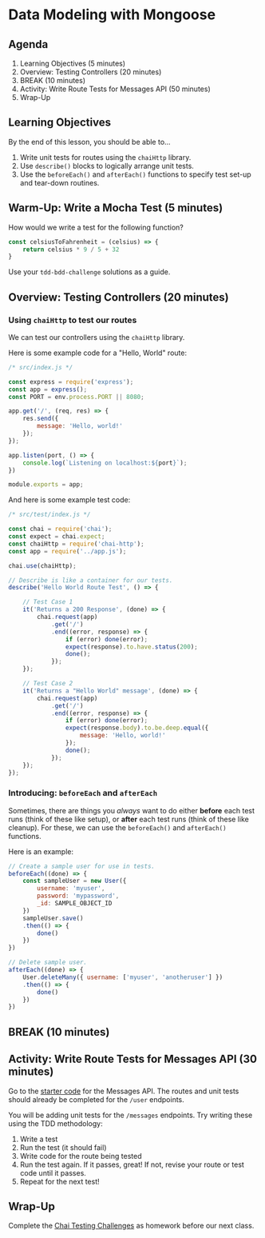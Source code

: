 # Data Modeling with Mongoose

## Agenda

1. Learning Objectives (5 minutes)
1. Overview: Testing Controllers (20 minutes)
1. BREAK (10 minutes)
1. Activity: Write Route Tests for Messages API (50 minutes)
1. Wrap-Up

## Learning Objectives

By the end of this lesson, you should be able to...

1. Write unit tests for routes using the `chaiHttp` library.
1. Use `describe()` blocks to logically arrange unit tests.
1. Use the `beforeEach()` and `afterEach()` functions to specify test set-up and tear-down routines.

## Warm-Up: Write a Mocha Test (5 minutes)

How would we write a test for the following function?

```js
const celsiusToFahrenheit = (celsius) => {
    return celsius * 9 / 5 + 32
}
```

Use your `tdd-bdd-challenge` solutions as a guide.

## Overview: Testing Controllers (20 minutes)

### Using `chaiHttp` to test our routes

We can test our controllers using the `chaiHttp` library.

Here is some example code for a "Hello, World" route:

```js
/* src/index.js */

const express = require('express');
const app = express();
const PORT = env.process.PORT || 8080;

app.get('/', (req, res) => {
    res.send({
        message: 'Hello, world!'
    });
});

app.listen(port, () => {
    console.log(`Listening on localhost:${port}`);
})

module.exports = app;
```

And here is some example test code:

```js
/* src/test/index.js */

const chai = require('chai');
const expect = chai.expect;
const chaiHttp = require('chai-http');
const app = require('../app.js');

chai.use(chaiHttp);

// Describe is like a container for our tests.
describe('Hello World Route Test', () => {

    // Test Case 1
    it('Returns a 200 Response', (done) => {
        chai.request(app)
            .get('/')
            .end((error, response) => {
                if (error) done(error);
                expect(response).to.have.status(200);
                done();
            });
    });

    // Test Case 2
    it('Returns a "Hello World" message', (done) => {
        chai.request(app)
            .get('/')
            .end((error, response) => {
                if (error) done(error);
                expect(response.body).to.be.deep.equal({
                    message: 'Hello, world!'
                });
                done();
            });
    });
});
```

### Introducing: `beforeEach` and `afterEach`

Sometimes, there are things you _always_ want to do either **before** each test runs (think of these like setup), or **after** each test runs (think of these like cleanup). For these, we can use the `beforeEach()` and `afterEach()` functions.

Here is an example:

```js
// Create a sample user for use in tests.
beforeEach((done) => {
    const sampleUser = new User({
        username: 'myuser',
        password: 'mypassword',
        _id: SAMPLE_OBJECT_ID
    })
    sampleUser.save()
    .then(() => {
        done()
    })
})

// Delete sample user.
afterEach((done) => {
    User.deleteMany({ username: ['myuser', 'anotheruser'] })
    .then(() => {
        done()
    })
})
```

## BREAK (10 minutes)

## Activity: Write Route Tests for Messages API (30 minutes)

Go to the [starter code](https://github.com/Make-School-Labs/chai-testing-challenges) for the Messages API. The routes and unit tests should already be completed for the `/user` endpoints.

You will be adding unit tests for the `/messages` endpoints. Try writing these using the TDD methodology:

1. Write a test
1. Run the test (it should fail)
1. Write code for the route being tested
1. Run the test again. If it passes, great! If not, revise your route or test code until it passes.
1. Repeat for the next test!

## Wrap-Up

Complete the [Chai Testing Challenges](https://github.com/Make-School-Labs/chai-testing-challenges) as homework before our next class.

